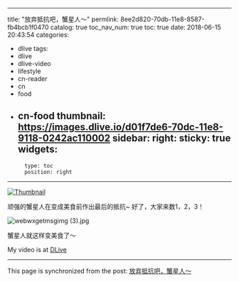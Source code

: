 
---
title: "放弃抵抗吧，蟹星人～"
permlink: 8ee2d820-70db-11e8-8587-fb4bcb1f0470
catalog: true
toc_nav_num: true
toc: true
date: 2018-06-15 20:43:54
categories:
- dlive
tags:
- dlive
- dlive-video
- lifestyle
- cn-reader
- cn
- food
- cn-food
thumbnail: https://images.dlive.io/d01f7de6-70dc-11e8-9118-0242ac110002
sidebar:
    right:
        sticky: true
widgets:
    -
        type: toc
        position: right
---


[![Thumbnail](https://images.dlive.io/d01f7de6-70dc-11e8-9118-0242ac110002)](https://dlive.io/video/ericet/8ee2d820-70db-11e8-8587-fb4bcb1f0470)

顽强的蟹星人在变成美食前作出最后的抵抗~
好了，大家来数1，2，3！

![webwxgetmsgimg (3).jpg](https://ipfs.busy.org/ipfs/QmZXStf8k4NqGUWCuK7U2t9A38MEa6CubLAiMMgWYNCz3V)

蟹星人就这样变美食了～



My video is at [DLive](https://dlive.io/video/ericet/8ee2d820-70db-11e8-8587-fb4bcb1f0470)

- - -

This page is synchronized from the post: [放弃抵抗吧，蟹星人～](https://steemit.com/@ericet/8ee2d820-70db-11e8-8587-fb4bcb1f0470)
